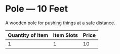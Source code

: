 # Pole — 10 Feet

A wooden pole for pushing things at a safe distance.

| Quantity of Item | Item Slots | Price |
| ---------------- | ---------- | ----- |
| 1                | 1          | 10    |
